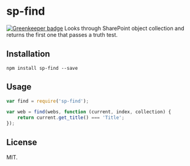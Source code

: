 # sp-find

[![Greenkeeper badge](https://badges.greenkeeper.io/Frederick-S/sp-find.svg)](https://greenkeeper.io/)
Looks through SharePoint object collection and returns the first one that passes a truth test.

## Installation
```
npm install sp-find --save
```

## Usage
```js
var find = require('sp-find');

var web = find(webs, function (current, index, collection) {
    return current.get_title() === 'Title';
});
```

## License
MIT.
